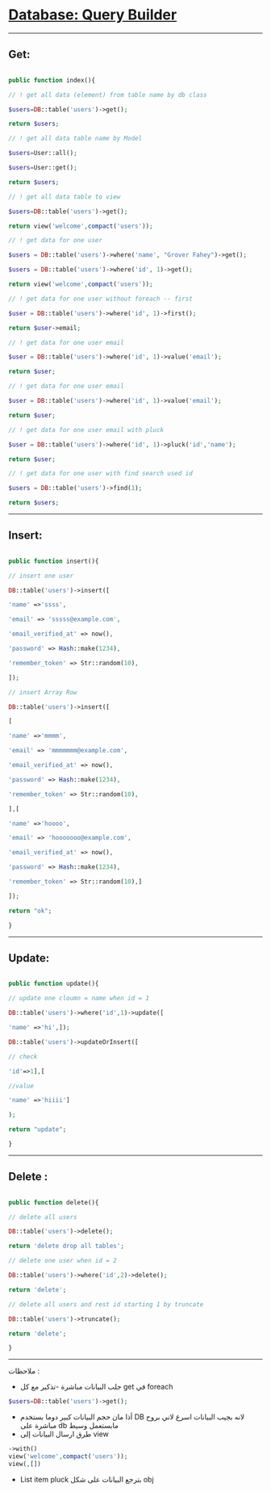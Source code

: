 ﻿
# [Database: Query Builder](https://laravel.com/docs/8.x/queries)

_____

## Get:

```php

public function index(){

// ! get all data (element) from table name by db class

$users=DB::table('users')->get();

return $users;

// ! get all data table name by Model

$users=User::all();

$users=User::get();

return $users;

// ! get all data table to view

$users=DB::table('users')->get();

return view('welcome',compact('users'));

// ! get data for one user

$users = DB::table('users')->where('name', "Grover Fahey")->get();

$users = DB::table('users')->where('id', 1)->get();

return view('welcome',compact('users'));

// ! get data for one user without foreach -- first

$user = DB::table('users')->where('id', 1)->first();

return $user->email;

// ! get data for one user email

$user = DB::table('users')->where('id', 1)->value('email');

return $user;

// ! get data for one user email

$user = DB::table('users')->where('id', 1)->value('email');

return $user;

// ! get data for one user email with pluck

$user = DB::table('users')->where('id', 1)->pluck('id','name');

return $user;

// ! get data for one user with find search used id

$users = DB::table('users')->find(1);

return $users;

```

___

## Insert:

```php

public function insert(){

// insert one user

DB::table('users')->insert([

'name' =>'ssss',

'email' => 'sssss@example.com',

'email_verified_at' => now(),

'password' => Hash::make(1234),

'remember_token' => Str::random(10),

]);

// insert Array Row

DB::table('users')->insert([

[

'name' =>'mmmm',

'email' => 'mmmmmmm@example.com',

'email_verified_at' => now(),

'password' => Hash::make(1234),

'remember_token' => Str::random(10),

],[

'name' =>'hoooo',

'email' => 'hooooooo@example.com',

'email_verified_at' => now(),

'password' => Hash::make(1234),

'remember_token' => Str::random(10),]

]);

return "ok";

}

```

___

## Update:

```php

public function update(){

// update one cloumn = name when id = 1

DB::table('users')->where('id',1)->update([

'name' =>'hi',]);

DB::table('users')->updateOrInsert([

// check

'id'=>1],[

//value

'name' =>'hiiii']

);

return "update";

}

```

___

## Delete :

```php

public function delete(){

// delete all users

DB::table('users')->delete();

return 'delete drop all tables';

// delete one user when id = 2

DB::table('users')->where('id',2)->delete();

return 'delete';

// delete all users and rest id starting 1 by truncate

DB::table('users')->truncate();

return 'delete';

}

```
___
ملاحظات : 

 -  جلب البيانات مباشرة 
 -تذكير مع كل get في foreach

```php
$users=DB::table('users')->get();
```

 - أذا مان حجم البيانات كبير دوما بستخدم DB 
 لانه بجيب البيانات اسرع لاني بروح مباشرة على db 
 مابستعمل وسيط 
 - طرق ارسال البيانات إلى view
 ```php
->with()
view('welcome',compact('users'));
view(,[])
 ```
 - List item
pluck بترجع البيانات على شكل obj

